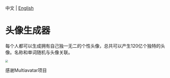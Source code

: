  中文 | [English](readme-en.md)

# 头像生成器

每个人都可以生成拥有自己独一无二的个性头像，总共可以产生120亿个独特的头像。名称和单词随机与头像关联。

<img src="https://api.multiavatar.com/796bfd41fadd6e3332.png" style="zoom:50%;" />



感谢Multiavatar项目

